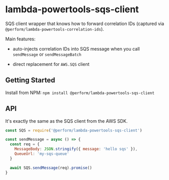 # lambda-powertools-sqs-client

SQS client wrapper that knows how to forward correlation IDs (captured via `@perform/lambda-powertools-correlation-ids`).

Main features:

* auto-injects correlation IDs into SQS message when you call `sendMessage` or `sendMessageBatch`

* direct replacement for `AWS.SQS` client

## Getting Started

Install from NPM: `npm install @perform/lambda-powertools-sqs-client`

## API

It's exactly the same as the SQS client from the AWS SDK.

```js
const SQS = require('@perform/lambda-powertools-sqs-client')

const sendMessage = async () => {
  const req = {
    MessageBody: JSON.stringify({ message: 'hello sqs' }),
    QueueUrl: 'my-sqs-queue'
  }

  await SQS.sendMessage(req).promise()
}
```